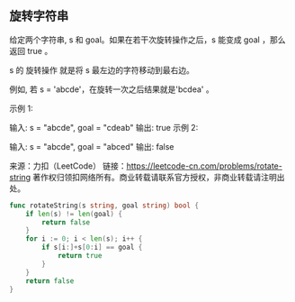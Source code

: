 ## 旋转字符串
给定两个字符串, s 和 goal。如果在若干次旋转操作之后，s 能变成 goal ，那么返回 true 。

s 的 旋转操作 就是将 s 最左边的字符移动到最右边。 

例如, 若 s = 'abcde'，在旋转一次之后结果就是'bcdea' 。
 

示例 1:

输入: s = "abcde", goal = "cdeab"
输出: true
示例 2:

输入: s = "abcde", goal = "abced"
输出: false
 

来源：力扣（LeetCode）
链接：https://leetcode-cn.com/problems/rotate-string
著作权归领扣网络所有。商业转载请联系官方授权，非商业转载请注明出处。
```go
func rotateString(s string, goal string) bool {
	if len(s) != len(goal) {
		return false
	}
	for i := 0; i < len(s); i++ {
		if s[i:]+s[0:i] == goal {
			return true
		}
	}
	return false
}
```
